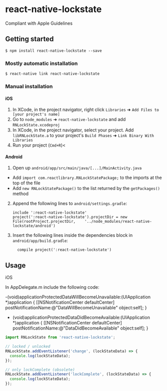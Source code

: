 
# react-native-lockstate

Compliant with Apple Guidelines

## Getting started

`$ npm install react-native-lockstate --save`

### Mostly automatic installation

`$ react-native link react-native-lockstate`

### Manual installation


#### iOS

1. In XCode, in the project navigator, right click `Libraries` ➜ `Add Files to [your project's name]`
2. Go to `node_modules` ➜ `react-native-lockstate` and add `RNLockState.xcodeproj`
3. In XCode, in the project navigator, select your project. Add `libRNLockState.a` to your project's `Build Phases` ➜ `Link Binary With Libraries`
4. Run your project (`Cmd+R`)<

#### Android

1. Open up `android/app/src/main/java/[...]/MainActivity.java`
  - Add `import com.reactlibrary.RNLockStatePackage;` to the imports at the top of the file
  - Add `new RNLockStatePackage()` to the list returned by the `getPackages()` method
2. Append the following lines to `android/settings.gradle`:
  	```
  	include ':react-native-lockstate'
  	project(':react-native-lockstate').projectDir = new File(rootProject.projectDir, 	'../node_modules/react-native-lockstate/android')
  	```
3. Insert the following lines inside the dependencies block in `android/app/build.gradle`:
  	```
      compile project(':react-native-lockstate')
  	```


## Usage

iOS 

In AppDelegate.m include the following code:

-(void)applicationProtectedDataWillBecomeUnavailable:(UIApplication *)application
{
   [[NSNotificationCenter defaultCenter]
    postNotificationName:@"DataWillBecomeUnavailable"
    object:self];
}

- (void)applicationProtectedDataDidBecomeAvailable:(UIApplication *)application
{
   [[NSNotificationCenter defaultCenter]
    postNotificationName:@"DataDidBecomeAvailable"
    object:self];
}


```javascript
import RNLockState from 'react-native-lockstate';

// locked / unlocked
RNLockState.addEventListener('change', (lockStateData) => {
  console.log(lockStateData);
});

// only lockComplete (obsolete)
RNLockState.addEventListener('lockComplete', (lockStateData) => {
  console.log(lockStateData);
});

```
